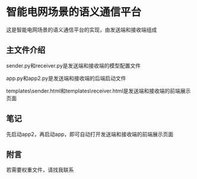 智能电网场景的语义通信平台
====
这是智能电网场景的语义通信平台的实现，由发送端和接收端组成

主文件介绍
---
sender.py和receiver.py是发送端和接收端的模型配置文件

app.py和app2.py是发送端和接收端的后端启动文件

templates\sender.html和templates\receiver.html是发送端和接收端的前端展示页面

笔记
--
先启动app2，再启动app，即可自动打开发送端和接收端的前端展示页面

附言
--
若需要权重文件，请找我联系
